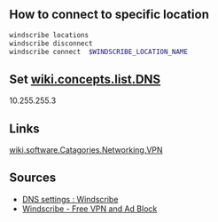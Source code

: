 ## How to connect to specific location

``` bash
windscribe locations
windscribe disconnect
windscribe connect  $WINDSCRIBE_LOCATION_NAME
```

## Set [wiki.concepts.list.DNS](../Concepts/List/DNS.md)

10.255.255.3 

## Links

[wiki.software.Catagories.Networking.VPN](../../../MyDendronExistence/Possessions/My%20VPN%20Subscriptions.md)

## Sources

* [DNS settings : Windscribe](https://old.reddit.com/r/Windscribe/comments/blqy0m/dns_settings/)
* [Windscribe - Free VPN and Ad Block](https://windscribe.com/)
